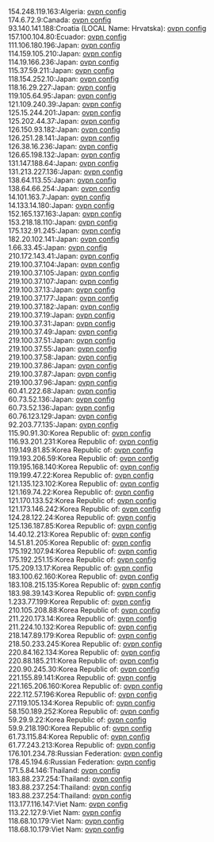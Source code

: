 154.248.119.163:Algeria: [ovpn config](vpn/154_248_119_163.ovpn)  
174.6.72.9:Canada: [ovpn config](vpn/174_6_72_9.ovpn)  
93.140.141.188:Croatia (LOCAL Name: Hrvatska): [ovpn config](vpn/93_140_141_188.ovpn)  
157.100.104.80:Ecuador: [ovpn config](vpn/157_100_104_80.ovpn)  
111.106.180.196:Japan: [ovpn config](vpn/111_106_180_196.ovpn)  
114.159.105.210:Japan: [ovpn config](vpn/114_159_105_210.ovpn)  
114.19.166.236:Japan: [ovpn config](vpn/114_19_166_236.ovpn)  
115.37.59.211:Japan: [ovpn config](vpn/115_37_59_211.ovpn)  
118.154.252.10:Japan: [ovpn config](vpn/118_154_252_10.ovpn)  
118.16.29.227:Japan: [ovpn config](vpn/118_16_29_227.ovpn)  
119.105.64.95:Japan: [ovpn config](vpn/119_105_64_95.ovpn)  
121.109.240.39:Japan: [ovpn config](vpn/121_109_240_39.ovpn)  
125.15.244.201:Japan: [ovpn config](vpn/125_15_244_201.ovpn)  
125.202.44.37:Japan: [ovpn config](vpn/125_202_44_37.ovpn)  
126.150.93.182:Japan: [ovpn config](vpn/126_150_93_182.ovpn)  
126.251.28.141:Japan: [ovpn config](vpn/126_251_28_141.ovpn)  
126.38.16.236:Japan: [ovpn config](vpn/126_38_16_236.ovpn)  
126.65.198.132:Japan: [ovpn config](vpn/126_65_198_132.ovpn)  
131.147.188.64:Japan: [ovpn config](vpn/131_147_188_64.ovpn)  
131.213.227.136:Japan: [ovpn config](vpn/131_213_227_136.ovpn)  
138.64.113.55:Japan: [ovpn config](vpn/138_64_113_55.ovpn)  
138.64.66.254:Japan: [ovpn config](vpn/138_64_66_254.ovpn)  
14.101.163.7:Japan: [ovpn config](vpn/14_101_163_7.ovpn)  
14.133.14.180:Japan: [ovpn config](vpn/14_133_14_180.ovpn)  
152.165.137.163:Japan: [ovpn config](vpn/152_165_137_163.ovpn)  
153.218.18.110:Japan: [ovpn config](vpn/153_218_18_110.ovpn)  
175.132.91.245:Japan: [ovpn config](vpn/175_132_91_245.ovpn)  
182.20.102.141:Japan: [ovpn config](vpn/182_20_102_141.ovpn)  
1.66.33.45:Japan: [ovpn config](vpn/1_66_33_45.ovpn)  
210.172.143.41:Japan: [ovpn config](vpn/210_172_143_41.ovpn)  
219.100.37.104:Japan: [ovpn config](vpn/219_100_37_104.ovpn)  
219.100.37.105:Japan: [ovpn config](vpn/219_100_37_105.ovpn)  
219.100.37.107:Japan: [ovpn config](vpn/219_100_37_107.ovpn)  
219.100.37.13:Japan: [ovpn config](vpn/219_100_37_13.ovpn)  
219.100.37.177:Japan: [ovpn config](vpn/219_100_37_177.ovpn)  
219.100.37.182:Japan: [ovpn config](vpn/219_100_37_182.ovpn)  
219.100.37.19:Japan: [ovpn config](vpn/219_100_37_19.ovpn)  
219.100.37.31:Japan: [ovpn config](vpn/219_100_37_31.ovpn)  
219.100.37.49:Japan: [ovpn config](vpn/219_100_37_49.ovpn)  
219.100.37.51:Japan: [ovpn config](vpn/219_100_37_51.ovpn)  
219.100.37.55:Japan: [ovpn config](vpn/219_100_37_55.ovpn)  
219.100.37.58:Japan: [ovpn config](vpn/219_100_37_58.ovpn)  
219.100.37.86:Japan: [ovpn config](vpn/219_100_37_86.ovpn)  
219.100.37.87:Japan: [ovpn config](vpn/219_100_37_87.ovpn)  
219.100.37.96:Japan: [ovpn config](vpn/219_100_37_96.ovpn)  
60.41.222.68:Japan: [ovpn config](vpn/60_41_222_68.ovpn)  
60.73.52.136:Japan: [ovpn config](vpn/60_73_52_136.ovpn)  
60.73.52.136:Japan: [ovpn config](vpn/60_73_52_136.ovpn)  
60.76.123.129:Japan: [ovpn config](vpn/60_76_123_129.ovpn)  
92.203.77.135:Japan: [ovpn config](vpn/92_203_77_135.ovpn)  
115.90.91.30:Korea Republic of: [ovpn config](vpn/115_90_91_30.ovpn)  
116.93.201.231:Korea Republic of: [ovpn config](vpn/116_93_201_231.ovpn)  
119.149.81.85:Korea Republic of: [ovpn config](vpn/119_149_81_85.ovpn)  
119.193.206.59:Korea Republic of: [ovpn config](vpn/119_193_206_59.ovpn)  
119.195.168.140:Korea Republic of: [ovpn config](vpn/119_195_168_140.ovpn)  
119.199.47.22:Korea Republic of: [ovpn config](vpn/119_199_47_22.ovpn)  
121.135.123.102:Korea Republic of: [ovpn config](vpn/121_135_123_102.ovpn)  
121.169.74.22:Korea Republic of: [ovpn config](vpn/121_169_74_22.ovpn)  
121.170.133.52:Korea Republic of: [ovpn config](vpn/121_170_133_52.ovpn)  
121.173.146.242:Korea Republic of: [ovpn config](vpn/121_173_146_242.ovpn)  
124.28.122.24:Korea Republic of: [ovpn config](vpn/124_28_122_24.ovpn)  
125.136.187.85:Korea Republic of: [ovpn config](vpn/125_136_187_85.ovpn)  
14.40.12.213:Korea Republic of: [ovpn config](vpn/14_40_12_213.ovpn)  
14.51.81.205:Korea Republic of: [ovpn config](vpn/14_51_81_205.ovpn)  
175.192.107.94:Korea Republic of: [ovpn config](vpn/175_192_107_94.ovpn)  
175.192.251.15:Korea Republic of: [ovpn config](vpn/175_192_251_15.ovpn)  
175.209.13.17:Korea Republic of: [ovpn config](vpn/175_209_13_17.ovpn)  
183.100.62.160:Korea Republic of: [ovpn config](vpn/183_100_62_160.ovpn)  
183.108.215.135:Korea Republic of: [ovpn config](vpn/183_108_215_135.ovpn)  
183.98.39.143:Korea Republic of: [ovpn config](vpn/183_98_39_143.ovpn)  
1.233.77.199:Korea Republic of: [ovpn config](vpn/1_233_77_199.ovpn)  
210.105.208.88:Korea Republic of: [ovpn config](vpn/210_105_208_88.ovpn)  
211.220.173.14:Korea Republic of: [ovpn config](vpn/211_220_173_14.ovpn)  
211.224.10.132:Korea Republic of: [ovpn config](vpn/211_224_10_132.ovpn)  
218.147.89.179:Korea Republic of: [ovpn config](vpn/218_147_89_179.ovpn)  
218.50.233.245:Korea Republic of: [ovpn config](vpn/218_50_233_245.ovpn)  
220.84.162.134:Korea Republic of: [ovpn config](vpn/220_84_162_134.ovpn)  
220.88.185.211:Korea Republic of: [ovpn config](vpn/220_88_185_211.ovpn)  
220.90.245.30:Korea Republic of: [ovpn config](vpn/220_90_245_30.ovpn)  
221.155.89.141:Korea Republic of: [ovpn config](vpn/221_155_89_141.ovpn)  
221.165.206.160:Korea Republic of: [ovpn config](vpn/221_165_206_160.ovpn)  
222.112.57.196:Korea Republic of: [ovpn config](vpn/222_112_57_196.ovpn)  
27.119.105.134:Korea Republic of: [ovpn config](vpn/27_119_105_134.ovpn)  
58.150.189.252:Korea Republic of: [ovpn config](vpn/58_150_189_252.ovpn)  
59.29.9.22:Korea Republic of: [ovpn config](vpn/59_29_9_22.ovpn)  
59.9.218.190:Korea Republic of: [ovpn config](vpn/59_9_218_190.ovpn)  
61.73.115.84:Korea Republic of: [ovpn config](vpn/61_73_115_84.ovpn)  
61.77.243.213:Korea Republic of: [ovpn config](vpn/61_77_243_213.ovpn)  
176.101.234.78:Russian Federation: [ovpn config](vpn/176_101_234_78.ovpn)  
178.45.194.6:Russian Federation: [ovpn config](vpn/178_45_194_6.ovpn)  
171.5.84.146:Thailand: [ovpn config](vpn/171_5_84_146.ovpn)  
183.88.237.254:Thailand: [ovpn config](vpn/183_88_237_254.ovpn)  
183.88.237.254:Thailand: [ovpn config](vpn/183_88_237_254.ovpn)  
183.88.237.254:Thailand: [ovpn config](vpn/183_88_237_254.ovpn)  
113.177.116.147:Viet Nam: [ovpn config](vpn/113_177_116_147.ovpn)  
113.22.127.9:Viet Nam: [ovpn config](vpn/113_22_127_9.ovpn)  
118.68.10.179:Viet Nam: [ovpn config](vpn/118_68_10_179.ovpn)  
118.68.10.179:Viet Nam: [ovpn config](vpn/118_68_10_179.ovpn)  
